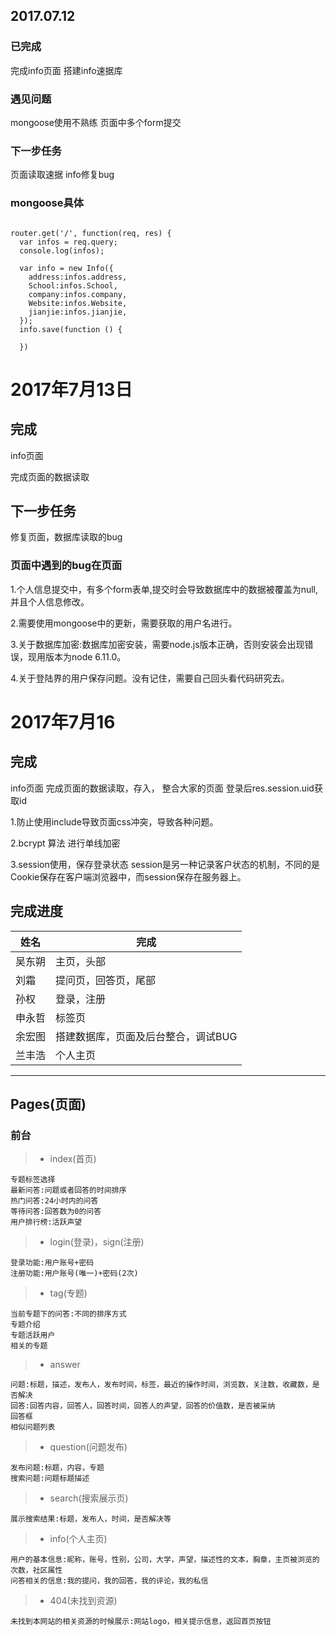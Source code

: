 ## 2017.07.12
### 已完成  
完成info页面
搭建info速据库
### 遇见问题

mongoose使用不熟练
页面中多个form提交
### 下一步任务  
页面读取速据
info修复bug

### mongoose具体

```

router.get('/', function(req, res) {
  var infos = req.query;
  console.log(infos);

  var info = new Info({
    address:infos.address,
    School:infos.School,
    company:infos.company,
    Website:infos.Website,
    jianjie:infos.jianjie,
  });
  info.save(function () {

  })

```

# 2017年7月13日
## 完成
info页面

完成页面的数据读取

## 下一步任务

修复页面，数据库读取的bug

### 页面中遇到的bug在页面
1.个人信息提交中，有多个form表单,提交时会导致数据库中的数据被覆盖为null,并且个人信息修改。

2.需要使用mongoose中的更新，需要获取的用户名进行。

3.关于数据库加密:数据库加密安装，需要node.js版本正确，否则安装会出现错误，现用版本为node 6.11.0。

4.关于登陆界的用户保存问题。没有记住，需要自己回头看代码研究去。

# 2017年7月16
## 完成
info页面
完成页面的数据读取，存入，
整合大家的页面
登录后res.session.uid获取id

1.防止使用include导致页面css冲突，导致各种问题。

2.bcrypt 算法 进行单线加密

3.session使用，保存登录状态
session是另一种记录客户状态的机制，不同的是Cookie保存在客户端浏览器中，而session保存在服务器上。

## 完成进度

姓名 | 完成
---- | ----
吴东朔 | 主页，头部
刘霜 | 提问页，回答页，尾部
孙权 | 登录，注册
申永哲 | 标签页
余宏图 | 搭建数据库，页面及后台整合，调试BUG
兰丰浩 | 个人主页


***
## Pages(页面)

### 前台

>* index(首页)

    专题标签选择
    最新问答:问题或者回答的时间排序
    热门问答:24小时内的问答
    等待问答:回答数为0的问答
    用户排行榜:活跃声望
    
>* login(登录)，sign(注册)

    登录功能:用户账号+密码
    注册功能:用户账号(唯一)+密码(2次)
    
>* tag(专题)

    当前专题下的问答:不同的排序方式
    专题介绍
    专题活跃用户
    相关的专题

>* answer

    问题:标题，描述，发布人，发布时间，标签，最近的操作时间，浏览数，关注数，收藏数，是否解决
    回答:回答内容，回答人，回答时间，回答人的声望，回答的价值数，是否被采纳
    回答框
    相似问题列表

>* question(问题发布)

    发布问题:标题，内容，专题
    搜索问题:问题标题描述

>* search(搜索展示页)

    展示搜索结果:标题，发布人，时间，是否解决等

>* info(个人主页)

    用户的基本信息:昵称，账号，性别，公司，大学，声望，描述性的文本，胸章，主页被浏览的次数，社区属性
    问答相关的信息:我的提问，我的回答，我的评论，我的私信

>* 404(未找到资源)

    未找到本网站的相关资源的时候展示:网站logo，相关提示信息，返回首页按钮




